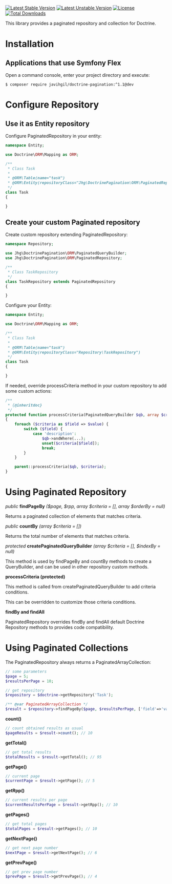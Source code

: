 [![Latest Stable Version](https://poser.pugx.org/javihgil/doctrine-pagination/v/stable.svg)](https://packagist.org/packages/javihgil/doctrine-pagination)
[![Latest Unstable Version](https://poser.pugx.org/javihgil/doctrine-pagination/v/unstable.svg)](https://packagist.org/packages/javihgil/doctrine-pagination)
[![License](https://poser.pugx.org/javihgil/doctrine-pagination/license.svg)](https://packagist.org/packages/javihgil/doctrine-pagination)
[![Total Downloads](https://poser.pugx.org/javihgil/doctrine-pagination/downloads)](https://packagist.org/packages/javihgil/doctrine-pagination)

This library provides a paginated repository and collection for Doctrine.

# Installation

## Applications that use Symfony Flex

Open a command console, enter your project directory and execute:

```console
$ composer require javihgil/doctrine-pagination:^1.1@dev
```

# Configure Repository

## Use it as Entity repository

Configure PaginatedRepository in your entity:

```php
namespace Entity;

use Doctrine\ORM\Mapping as ORM;

/**
 * Class Task
 *
 * @ORM\Table(name="task")
 * @ORM\Entity(repositoryClass="Jhg\DoctrinePagination\ORM\PaginatedRepository")
 */
class Task
{

}
```

## Create your custom Paginated repository

Create custom repository extending PaginatedRepository:

```php
namespace Repository;

use Jhg\DoctrinePagination\ORM\PaginatedQueryBuilder;
use Jhg\DoctrinePagination\ORM\PaginatedRepository;

/**
 * Class TaskRepository
 */
class TaskRepository extends PaginatedRepository
{

}
```

Configure your Entity:

```php
namespace Entity;

use Doctrine\ORM\Mapping as ORM;

/**
 * Class Task
 *
 * @ORM\Table(name="task")
 * @ORM\Entity(repositoryClass="Repository\TaskRepository")
 */
class Task
{

}
```

If needed, override processCriteria method in your custom repository to add some custom actions:

```php
/**
 * {@inheritdoc}
 */
protected function processCriteria(PaginatedQueryBuilder $qb, array $criteria)
{
    foreach ($criteria as $field => $value) {
        switch ($field) {
            case 'description':
                $qb->andWhere(...);
                unset($criteria[$field]);
                break;
        }
    }

    parent::processCriteria($qb, $criteria);
}
```

# Using Paginated Repository

*public* **findPageBy** *($page, $rpp, array $criteria = [], array $orderBy = null)*

Returns a paginated collection of elements that matches criteria.

*public* **countBy** *(array $criteria = [])*

Returns the total number of elements that matches criteria.

*protected* **createPaginatedQueryBuilder** *(array $criteria = [], $indexBy = null)*

This method is used by findPageBy and countBy methods to create a QueryBuilder, and can be used in
 other repository custom methods.

**processCriteria (protected)**

This method is called from createPaginatedQueryBuilder to add criteria conditions.

This can be overridden to customize those criteria conditions.

**findBy and findAll**

PaginatedRepository overrides findBy and findAll default Doctrine Repository methods to provides
 code compatibility.

# Using Paginated Collections

The PaginatedRepository always returns a PaginatedArrayCollection:

```php
// some parameters
$page = 5;
$resultsPerPage = 10;

// get repository
$repository = $doctrine->getRepository('Task');

/** @var PaginatedArrayCollection */
$result = $repository->findPageBy($page, $resultsPerPage, ['field'=>'value']);
```

**count()**

```php
// count obtained results as usual
$pageResults = $result->count(); // 10
```

**getTotal()**

```php
// get total results
$totalResults = $result->getTotal(); // 95
```

**getPage()**

```php
// current page
$currentPage = $result->getPage(); // 5
```

**getRpp()**

```php
// current results per page
$currentResultsPerPage = $result->getRpp(); // 10
```

**getPages()**

```php
// get total pages
$totalPages = $result->getPages(); // 10
```

**getNextPage()**

```php
// get next page number
$nextPage = $result->getNextPage(); // 6
```

**getPrevPage()**

```php
// get prev page number
$prevPage = $result->getPrevPage(); // 4
```

